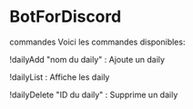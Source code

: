 # BotForDiscord


commandes
Voici les commandes disponibles:

!dailyAdd "nom du daily" :
Ajoute un daily

!dailyList :
Affiche les daily

!dailyDelete "ID du daily" :
Supprime un daily
